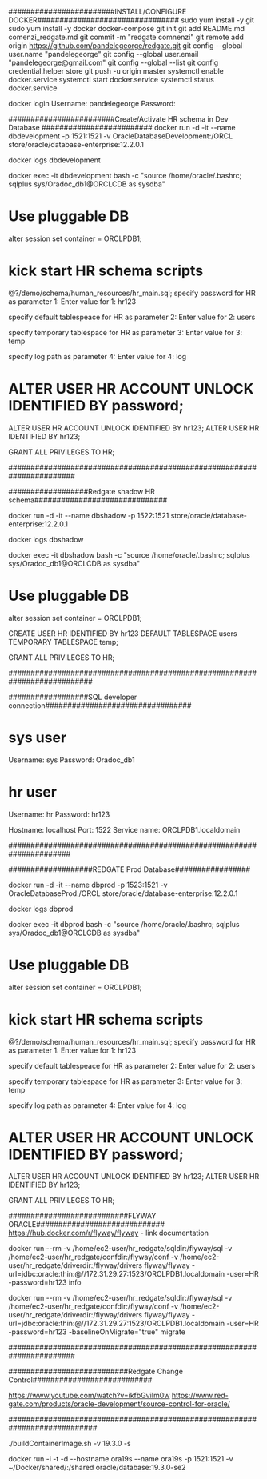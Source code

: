 ########################INSTALL/CONFIGURE DOCKER################################
sudo yum install -y git
sudo yum install -y docker docker-compose
git init
git add README.md comenzi_redgate.md
git commit -m "redgate comnenzi"
git remote add origin https://github.com/pandelegeorge/redgate.git
git config --global user.name "pandelegeorge"
git config --global user.email "pandelegeorge@gmail.com"
git config --global --list
git config credential.helper store
git push -u origin master
systemctl enable docker.service
systemctl start docker.service
systemctl status docker.service


docker login
      Username: pandelegeorge
      Password: <keepass>

########################Create/Activate HR schema in Dev Database #########################
docker run -d -it --name dbdevelopment -p 1521:1521 -v OracleDatabaseDevelopment:/ORCL store/oracle/database-enterprise:12.2.0.1

docker logs dbdevelopment

docker exec -it dbdevelopment bash -c "source /home/oracle/.bashrc; sqlplus sys/Oradoc_db1@ORCLCDB as sysdba"

# Use pluggable DB
alter session set container = ORCLPDB1;

# kick start HR schema scripts
@?/demo/schema/human_resources/hr_main.sql;
specify password for HR as parameter 1:
Enter value for 1: hr123

specify default tablespeace for HR as parameter 2:
Enter value for 2: users

specify temporary tablespace for HR as parameter 3:
Enter value for 3: temp

specify log path as parameter 4:
Enter value for 4: log

# ALTER USER HR ACCOUNT UNLOCK IDENTIFIED BY password;
ALTER USER HR ACCOUNT UNLOCK IDENTIFIED BY hr123;
ALTER USER HR IDENTIFIED BY hr123;

GRANT ALL PRIVILEGES TO HR;

#######################################################################

##################Redgate shadow HR schema##############################

docker run -d -it --name dbshadow -p 1522:1521 store/oracle/database-enterprise:12.2.0.1

docker logs dbshadow

docker exec -it dbshadow bash -c "source /home/oracle/.bashrc; sqlplus sys/Oradoc_db1@ORCLCDB as sysdba"

# Use pluggable DB
alter session set container = ORCLPDB1;

CREATE USER HR
  IDENTIFIED BY hr123
  DEFAULT TABLESPACE users
  TEMPORARY TABLESPACE temp;

GRANT ALL PRIVILEGES TO HR;

###########################################################################

##################SQL developer connection#################################

# sys user
Username: sys
Password: Oradoc_db1 

# hr user
Username: hr
Password: hr123

Hostname: localhost
Port: 1522
Service name: ORCLPDB1.localdomain

######################################################################

###################REDGATE Prod Database#################

docker run -d -it --name dbprod -p 1523:1521 -v OracleDatabaseProd:/ORCL store/oracle/database-enterprise:12.2.0.1

docker logs dbprod

docker exec -it dbprod bash -c "source /home/oracle/.bashrc; sqlplus sys/Oradoc_db1@ORCLCDB as sysdba"

# Use pluggable DB
alter session set container = ORCLPDB1;

# kick start HR schema scripts
@?/demo/schema/human_resources/hr_main.sql;
specify password for HR as parameter 1:
Enter value for 1: hr123

specify default tablespeace for HR as parameter 2:
Enter value for 2: users

specify temporary tablespace for HR as parameter 3:
Enter value for 3: temp

specify log path as parameter 4:
Enter value for 4: log

# ALTER USER HR ACCOUNT UNLOCK IDENTIFIED BY password;
ALTER USER HR ACCOUNT UNLOCK IDENTIFIED BY hr123;
ALTER USER HR IDENTIFIED BY hr123;

GRANT ALL PRIVILEGES TO HR;

###########################FLYWAY ORACLE#############################
https://hub.docker.com/r/flyway/flyway - link documentation

docker run --rm -v /home/ec2-user/hr_redgate/sqldir:/flyway/sql -v /home/ec2-user/hr_redgate/confdir:/flyway/conf -v /home/ec2-user/hr_redgate/driverdir:/flyway/drivers flyway/flyway -url=jdbc:oracle:thin:@//172.31.29.27:1523/ORCLPDB1.localdomain -user=HR -password=hr123 info

docker run --rm -v /home/ec2-user/hr_redgate/sqldir:/flyway/sql -v /home/ec2-user/hr_redgate/confdir:/flyway/conf -v /home/ec2-user/hr_redgate/driverdir:/flyway/drivers flyway/flyway -url=jdbc:oracle:thin:@//172.31.29.27:1523/ORCLPDB1.localdomain -user=HR -password=hr123 -baselineOnMigrate="true" migrate

#######################################################################

###########################Redgate Change Control###########################

https://www.youtube.com/watch?v=ikfbGviIm0w
https://www.red-gate.com/products/oracle-development/source-control-for-oracle/

############################################################################




./buildContainerImage.sh -v 19.3.0 -s

docker run -i -t -d --hostname ora19s --name ora19s -p 1521:1521 -v ~/Docker/shared/:/shared oracle/database:19.3.0-se2
